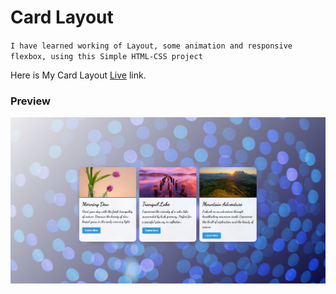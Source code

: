 # Card Layout

`I have learned working of Layout, some animation and responsive flexbox, using this Simple HTML-CSS project`

Here is My Card Layout [Live](https://responsvecards.netlify.app/) link.

### Preview
![preview](./image/image.png)